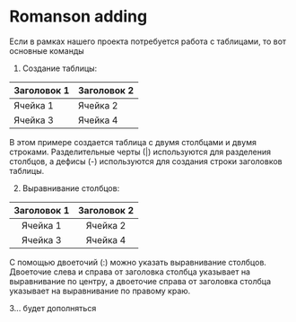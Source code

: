# Romanson adding

Если в рамках нашего проекта потребуется работа с таблицами, то вот основные команды

1. Создание таблицы:

| Заголовок 1 | Заголовок 2 |
| ----------- | ----------- |
| Ячейка 1    | Ячейка 2    |
| Ячейка 3    | Ячейка 4    |

В этом примере создается таблица с двумя столбцами и двумя строками. Разделительные черты (|) используются для разделения столбцов, а дефисы (-) используются для создания строки заголовков таблицы.

2. Выравнивание столбцов:

| Заголовок 1 | Заголовок 2 |
| :---------: | :---------: |
|   Ячейка 1  |   Ячейка 2  |
|   Ячейка 3  |   Ячейка 4  |

С помощью двоеточий (:) можно указать выравнивание столбцов. Двоеточие слева и справа от заголовка столбца указывает на выравнивание по центру, а двоеточие справа от заголовка столбца указывает на выравнивание по правому краю.

3... будет дополняться
